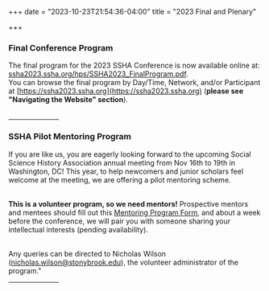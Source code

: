 +++
date = "2023-10-23T21:54:36-04:00"
title = "2023 Final and Plenary"

+++

### **Final Conference Program**  

The final program for the 2023 SSHA Conference is now available online at:  
 [ssha2023.ssha.org/hps/SSHA2023_FinalProgram.pdf](https://ssha2023.ssha.org/hps/SSHA2023_FinalProgram.pdf).  
You can browse the final program by Day/Time, Network, and/or Participant at [https://ssha2023.ssha.org](https://ssha2023.ssha.org) (**please see "Navigating the Website" section**).  
<br /><hr width="100">  

### **SSHA Pilot Mentoring Program**  

If you are like us, you are eagerly looking forward to the upcoming Social Science History Association annual meeting from Nov 16th to 19th in Washington, DC!  This year, to help newcomers and junior scholars feel welcome at the meeting, we are offering a pilot mentoring scheme.  
<br />  

<b>This is a volunteer program, so we need mentors!</b>  Prospective mentors and mentees should fill out 
this [Mentoring Program Form](https://docs.google.com/forms/d/e/1FAIpQLSfCYLehhtTjfY65xJciq7nOs7YnarH-Z7mAuBQ1E8McX8rF4Q/viewform), and about a week before the conference, we will pair you with someone sharing your intellectual interests (pending availability).  
<br />

Any queries can be directed to Nicholas Wilson (nicholas.wilson@stonybrook.edu), the volunteer administrator of the program."
<br /><hr width="100">  